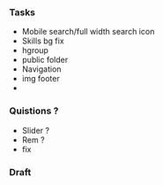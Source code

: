 ### Tasks

- Mobile search/full width search icon
- Skills bg fix
- hgroup
- public folder
- Navigation
- img footer
- 
### Quistions ?

- Slider ?
- Rem ?
- fix

### Draft